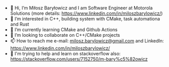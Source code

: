 - 👋 Hi, I’m Miłosz Baryłowicz and I am Software Engineer at Motorola Solutions (more details: https://www.linkedin.com/in/miloszbarylowicz/)
- 👀 I’m interested in C++, building system with CMake, task automationa and Rust
- 🌱 I’m currently learning CMake and Github Actions
- 💞️ I’m looking to collaborate on C++/CMake projects
- 📫 How to reach me e-mail: milosz.barylowicz@gmail.com and LinkedIn: https://www.linkedin.com/in/miloszbarylowicz/
- 📙 I'm trying to help and learn on stackoverflow also: https://stackoverflow.com/users/7152750/m-bary%c5%82owicz

<!---
milosz-barylowicz/milosz-barylowicz is a ✨ special ✨ repository because its `README.md` (this file) appears on your GitHub profile.
You can click the Preview link to take a look at your changes.
--->
